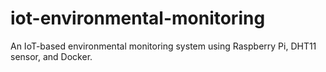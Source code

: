 # iot-environmental-monitoring
An IoT-based environmental monitoring system using Raspberry Pi, DHT11 sensor, and Docker.
